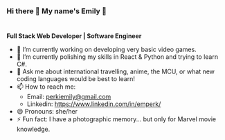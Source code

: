 ### Hi there 👋 My name's Emily 🌻

#

**Full Stack Web Developer | Software Engineer**

- 🔭 I’m currently working on developing very basic video games.
- 🌱 I’m currently polishing my skills in React & Python and trying to learn C#.
- 💬 Ask me about international travelling, anime, the MCU, or what new coding languages would be best to learn!
- 📫 How to reach me: 
  - Email: perkiemily@gmail.com
  - Linkedin: https://www.linkedin.com/in/emperk/
- 😄 Pronouns: she/her
- ⚡ Fun fact: I have a photographic memory... but only for Marvel movie knowledge. 


<!--
**emperk/emperk** is a ✨ _special_ ✨ repository because its `README.md` (this file) appears on your GitHub profile.

Here are some ideas to get you started:

- 🔭 I’m currently working on ...
- 🌱 I’m currently learning ...
- 👯 I’m looking to collaborate on ...
- 🤔 I’m looking for help with ...
- 💬 Ask me about ...
- 📫 How to reach me: ...
- 😄 Pronouns: ...
- ⚡ Fun fact: ...
-->
